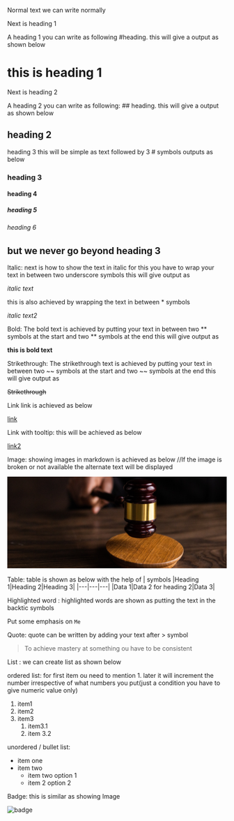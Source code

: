 Normal text we can write normally

Next is heading 1

A heading 1 you can write as following #heading. this will give a output as shown below 
# this is heading 1

Next is heading 2

A heading 2 you can write as following: ## heading. this will give a output as shown below
## heading 2
heading 3 this will be simple as text followed by 3 # symbols outputs as below

### heading 3

#### heading 4 

##### heading 5

###### heading 6

## but we never go beyond heading 3

Italic: next is how to show the text in italic for this you have to wrap your text in between two underscore symbols this will give output as

_italic text_

this is also achieved by wrapping the text in between * symbols

*italic text2*

Bold: The bold text is achieved by putting your text in between two ** symbols at the start and two ** symbols at the end this will give output as 

**this is bold text**

Strikethrough: The strikethrough text is achieved by putting your text in between two ~~ symbols at the start and two ~~ symbols at the end this will give output as 

~~Strikethrough~~

Link link is achieved as below 

[link](https://www.google.com)

Link with tooltip: this will be achieved as below 

[link2](https://www.google.com "Google inclusive")

Image: showing images in markdown is achieved as below //If the image is broken or not available the alternate text will be displayed

![Image Alternative text](./HTML_CSS/Project%203/assets/banner.png)

Table: table is shown as below with the help of | symbols 
|Heading 1|Heading 2|Heading 3|
|---|---|---|
|Data 1|Data 2 for heading 2|Data 3|

Highlighted word : highlighted words are shown as putting the text in the backtic symbols

Put some emphasis on `Me`

Quote: quote can be written by adding your text after > symbol
>To achieve mastery at something ou have to be consistent

List : we can create list as shown below 

ordered list: for first item ou need to mention 1. later it will increment the number irrespective of what numbers you put(just a condition you have to give numeric value only)

1. item1
4. item2
1. item3
    1. item3.1 
    1. item 3.2

unordered / bullet list:

- item one
- item two
    - item two option 1
    - item 2 option 2

Badge: this is similar as showing Image

![badge](https://img.shields.io/badge/topic-markdown-orange)
